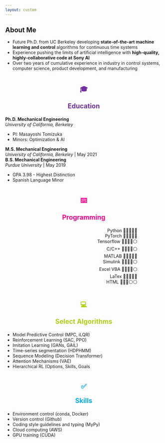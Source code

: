 ```yaml
---
layout: custom
---
```

## About Me
<div class="colored-block">
<p>
<ul>
<li> Future Ph.D. from UC Berkeley developing <b>state-of-the-art machine learning and control</b> algorithms for continuous time systems </li>
<li>Experience pushing the limits of artificial intelligence with <b>high-quality, highly-collaborative code at Sony AI </b></li>
<li>Over two years of cumulative experience in industry in control systems, computer science, product development, and manufacturing </li>
</ul></p>
</div>

<div class="container">
    <div class="column">
        <h2><p style="text-align: center;color:#7030A0;" class="emoji-text">🎓</p><p style="text-align: center;color:#7030A0;">Education</p></h2>
        <p><b>Ph.D. Mechanical Engineering</b><br>
        <i>University of California, Berkeley</i>
        <ul style="margin-top: 0pt;">
            <li>PI: Masayoshi Tomizuka </li>
            <li>Minors: Optimization & AI </li>
            </ul><b>M.S. Mechanical Engineering </b><br>
        <i>University of California, Berkeley </i> | May 2021 <br>
        <b>B.S. Mechanical Engineering</b><br>
        <i>Purdue University</i> | May 2019 <br>
        <ul>
        <li>GPA 3.98 - Highest Distinction</li>
        <li>Spanish Language Minor</li>
        </ul></p>
    </div>
    <div class="column">
            <h2><p style="text-align: center;color:#ec008c;" class="emoji-text">⌨️
</p><p style="text-align: center;color:#ec008c;">Programming</p></h2>
        <p style="text-align: right;margin-right: 60pt"> Python   🔵🔵🔵🔵🔵<br>
        PyTorch   🔵🔵🔵🔵🔵<br>
        Tensorflow   🔵🔵🔵🔵⚪<br>
        C/C++   🔵🔵🔵🔵⚪<br>
        MATLAB   🔵🔵🔵🔵🔵<br>
        Simulink   🔵🔵🔵🔵⚪<br>
        Excel VBA   🔵🔵🔵🔵⚪<br>
        LaTex   🔵🔵🔵🔵🔵<br>
        HTML   🔵🔵🔵⚪⚪<br>
    </p>
</div>
</div>

<div class="container">
    <div class="column">
        <h2><p style="text-align: center;color:#b2ce13;" class="emoji-text">💻</p><p style="text-align: center;color:#b2ce13;">Select Algorithms</p></h2>
        <p><ul>
            <li>Model Predictive Control (MPC, iLQR)</li>
            <li>Reinforcement Learning (SAC, PPO)</li>
            <li>Imitation Learning (GANs, GAIL)</li>
            <li>Time-series segmentation (HDPHMM) </li>
            <li>Sequence Modeling (Decision Transformer) </li>
            <li> Attention Mechanisms (VAE)</li>
                <li>Hierarchical RL (Options, Skills, Goals</li>
        </ul></p>
    </div>
    <div class="column">
            <h2><p style="text-align: center;color:#00adef;" class="emoji-text">✅</p><p style="text-align: center;color:#00adef;">Skills</p></h2>
        <p>
        <ul>
        <li> Environment control (conda, Docker) </li>
        <li> Version control (Github)</li>
        <li> Coding style guidelines and typing (MyPy)</li>
        <li> Cloud computing (AWS)</li>
        <li> GPU training (CUDA)</li></ul></p>
    </div>
</div>

